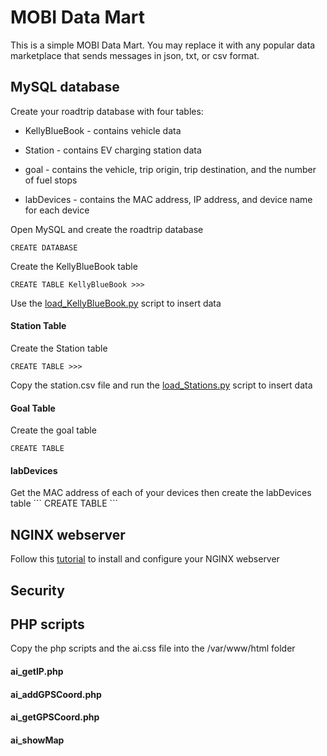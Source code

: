 <h1>MOBI Data Mart</h1>

This is a simple MOBI Data Mart.  You may replace it with any popular data marketplace that sends messages in json, txt, or csv format.

<h2>MySQL database</h2>

Create your roadtrip database with four tables:

- KellyBlueBook - contains vehicle data

- Station - contains EV charging station data

- goal - contains the vehicle, trip origin, trip destination, and the number of fuel stops

- labDevices - contains the MAC address, IP address, and device name for each device

Open MySQL and create the roadtrip database

```
CREATE DATABASE
```

Create the KellyBlueBook table
```
CREATE TABLE KellyBlueBook >>>
```

Use the [load_KellyBlueBook.py](DB/load_KellyBlueBook.py) script to insert data

<h4>Station Table</h4>

Create the Station table

```
CREATE TABLE >>>
```
Copy the station.csv file and run the [load_Stations.py](DB/load_Stations.py) script to insert data


<h4>Goal Table</h4>

Create the goal table
```
CREATE TABLE
```

<h4>labDevices</h4>
Get the MAC address of each of your devices then create the labDevices table
```
CREATE TABLE
```

<h2>NGINX webserver</h2>

Follow this <a href="https://www.digitalocean.com/community/tutorials/how-to-install-nginx-on-ubuntu-18-04">tutorial</a> to install and configure your NGINX webserver

<h2>Security</h2>


<h2>PHP scripts</h2>
Copy the php scripts and the ai.css file into the /var/www/html folder

<h4>ai_getIP.php</h4>

<h4>ai_addGPSCoord.php</h4>

<h4>ai_getGPSCoord.php</h4>

<h4>ai_showMap</h4>
